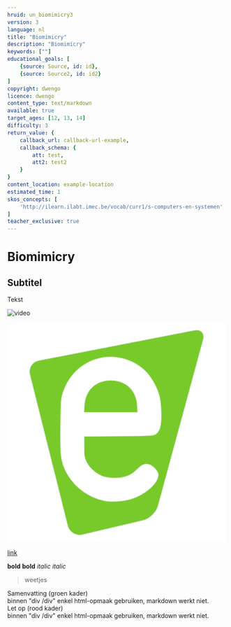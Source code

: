 ```yaml
---
hruid: un_biomimicry3
version: 3
language: nl
title: "Biomimicry"
description: "Biomimicry"
keywords: [""]
educational_goals: [
    {source: Source, id: id}, 
    {source: Source2, id: id2}
]
copyright: dwengo
licence: dwengo
content_type: text/markdown
available: true
target_ages: [12, 13, 14]
difficulty: 3
return_value: {
    callback_url: callback-url-example,
    callback_schema: {
        att: test,
        att2: test2
    }
}
content_location: example-location
estimated_time: 1
skos_concepts: [
    'http://ilearn.ilabt.imec.be/vocab/curr1/s-computers-en-systemen'
]
teacher_exclusive: true
---
```


# Biomimicry

## Subtitel

Tekst

![](@youtube/https://www.youtube.com/embed/EsYs4k41U6w "video")

![](embed/dwengo.png "afbeelding")

[link](embed/dwenguino_elektrischschema.pdf "pdf")

**bold** __bold__
*italic* _italic_

> weetjes

<div class="alert alert-box alert-success">
Samenvatting (groen kader)<br>
binnen "div /div" enkel html-opmaak gebruiken, markdown werkt niet. 
</div>

<div class="alert alert-box alert-danger">
Let op (rood kader)<br>
binnen "div /div" enkel html-opmaak gebruiken, markdown werkt niet. 
</div>